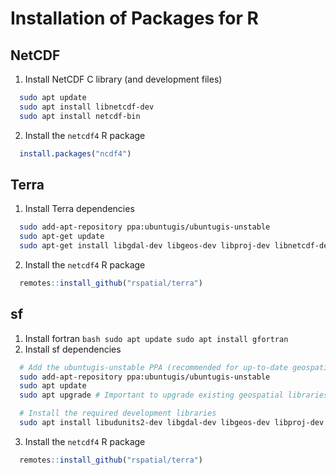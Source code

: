 # Installation of Packages for R

## NetCDF
  1. Install NetCDF C library (and development files)
  ```bash
    sudo apt update
    sudo apt install libnetcdf-dev
    sudo apt install netcdf-bin
  ``` 
  2. Install the `netcdf4` R package
  ```r
    install.packages("ncdf4")
  ```

## Terra
  1. Install Terra dependencies
  ```bash
    sudo add-apt-repository ppa:ubuntugis/ubuntugis-unstable
    sudo apt-get update
    sudo apt-get install libgdal-dev libgeos-dev libproj-dev libnetcdf-dev libsqlite3-dev libtbb-dev
  ``` 
  2. Install the `netcdf4` R package
  ```r
    remotes::install_github("rspatial/terra")
  ```

## sf
  1. Install fortran
    ```bash
    sudo apt update
    sudo apt install gfortran
    ```
  2. Install sf dependencies
  ```bash
    # Add the ubuntugis-unstable PPA (recommended for up-to-date geospatial libraries)
    sudo add-apt-repository ppa:ubuntugis/ubuntugis-unstable
    sudo apt update
    sudo apt upgrade # Important to upgrade existing geospatial libraries from this PPA

    # Install the required development libraries
    sudo apt install libudunits2-dev libgdal-dev libgeos-dev libproj-dev libsqlite3-dev build-essential
  ``` 
  3. Install the `netcdf4` R package
  ```r
    remotes::install_github("rspatial/terra")
  ```
